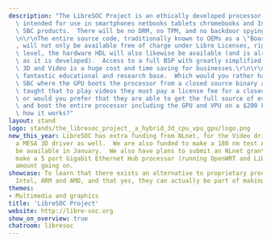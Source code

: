 ```yaml
---
description: "The LibreSOC Project is an ethically developed processor, based on OpenPOWER,\
  \ intended for use in smartphones netbooks tablets chromebooks and Industrial Embedded\
  \ SBC products.  There will be no DRM, no TPM, and no backdoor spying co-processors.\r\
  \n\r\nThe entire source code, traditionally known to OEMs as a \"Board Support Package\"\
  , will not only be available free of charge under Libre Licenses, right to the BIOS\
  \ level, the hardware HDL will also likewise be available (and is already available\
  \ as it is developed).  Access to a full BSP with greatly simplified drivers for\
  \ 3D and Video is a huge cost and time saving for businesses.\r\n\r\nIt's also a\
  \ fantastic educational and research base.  Which would you rather have: a Pi-style\
  \ SBC where the GPU boots the processor from a closed source binary and kids are\
  \ taught that to play videos they must pay a license fee for a closed binary decoder,\
  \ or would you prefer that they are able to get the full source of even the hardware\
  \ and boot the entire processor including the GPU and VPU on a $200 FPGA and learn\
  \ how it works?"
layout: stand
logo: stands/the_libresoc_project__a_hybrid_3d_cpu_vpu_gpu/logo.png
new_this_year: LibreSOC has extra funding from NLnet, for the Video driver, and for
  a MESA 3D driver as well.  We are also funded to make a 180 nm test ASIC which might
  be available in January.  We also have plans to submit an NLnet grant request to
  make a 5 port Gigabit Ethernet Hub processor (running OpenWRT and LibreCMC).  Ridiculous
  amount going on.
showcase: To learn that there exists an alternative to proprietary processors from
  Intel, ARM and AMD, and that yes, they can actually be part of making that happen.
themes:
- Multimedia and graphics
title: 'LibreSOC Project'
website: http://libre-soc.org
show_on_overview: true
chatroom: libresoc
---
```

